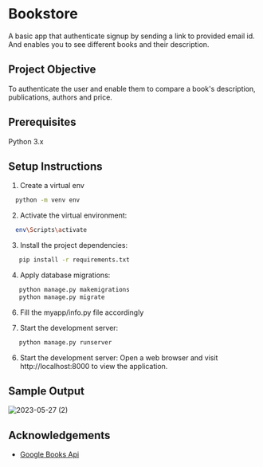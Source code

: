 
# Bookstore

A basic app that authenticate signup by sending a link to provided email id. And enables you to see different books and their description.

## Project Objective
To authenticate the user and enable them to compare a book's description, publications, authors and price. 

## Prerequisites
Python 3.x


## Setup Instructions

1. Create a virtual env

```bash
  python -m venv env
```
2. Activate the virtual environment:
```bash
  env\Scripts\activate
```
3. Install the project dependencies:
```bash
   pip install -r requirements.txt
```
4. Apply database migrations:
```bash
   python manage.py makemigrations
   python manage.py migrate
```
6. Fill the myapp/info.py file accordingly

5. Start the development server:
```bash
   python manage.py runserver
```
6. Start the development server: Open a web browser and visit http://localhost:8000 to view the application.


## Sample Output
![2023-05-27 (2)](https://github.com/VanshikaS25/bookstore/assets/100691826/a21e7974-d55d-43cb-bfe2-94129fd51dfb)


## Acknowledgements

 - [Google Books Api](https://www.googleapis.com/books/v1/volumes?q=Harry+Potter)

